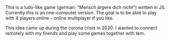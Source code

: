 This is a ludo-like game (german: "Mensch ärgere dich nicht") written in JS.
Currently this is an one-computer version. The goal is to be able to play with 4 players online - online multiplayer if you like.

This idea came up during the corona crisis in 2020. I wanted to connect remotely with my friends and play some games together with tem.
